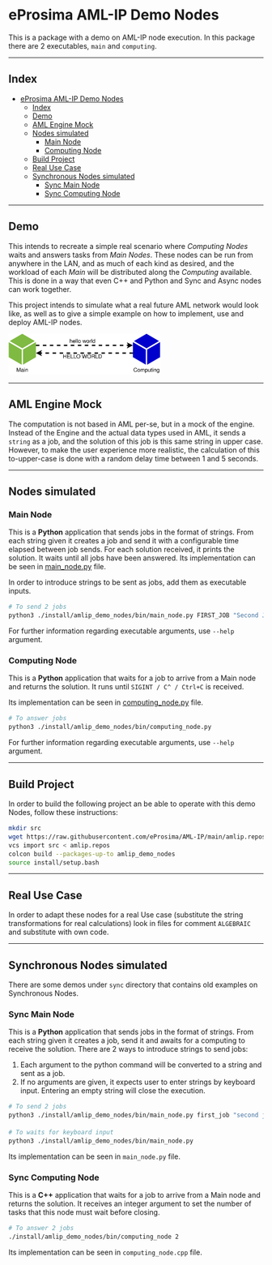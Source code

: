 # eProsima AML-IP Demo Nodes

This is a package with a demo on AML-IP node execution.
In this package there are 2 executables, `main` and `computing`.

---

## Index

- [eProsima AML-IP Demo Nodes](#eprosima-aml-ip-demo-nodes)
  - [Index](#index)
  - [Demo](#demo)
  - [AML Engine Mock](#aml-engine-mock)
  - [Nodes simulated](#nodes-simulated)
    - [Main Node](#main-node)
    - [Computing Node](#computing-node)
  - [Build Project](#build-project)
  - [Real Use Case](#real-use-case)
  - [Synchronous Nodes simulated](#synchronous-nodes-simulated)
    - [Sync Main Node](#sync-main-node)
    - [Sync Computing Node](#sync-computing-node)

---

## Demo

This intends to recreate a simple real scenario where *Computing Nodes* waits and answers
tasks from *Main Nodes*.
These nodes can be run from anywhere in the LAN, and as much of each kind as desired, and the workload
of each *Main* will be distributed along the *Computing* available.
This is done in a way that even C++ and Python and Sync and Async nodes can work together.

This project intends to simulate what a real future AML network would look like,
as well as to give a simple example on how to implement, use and deploy AML-IP nodes.

<img src="../.figures/basic_example.png" width="300"/>

---

## AML Engine Mock

The computation is not based in AML per-se, but in a mock of the engine.
Instead of the Engine and the actual data types used in AML, it sends a `string` as a job, and the solution of this job is this same string in upper case.
However, to make the user experience more realistic, the calculation of this to-upper-case is done with a random delay time between 1 and 5 seconds.

---

## Nodes simulated

### Main Node

This is a **Python** application that sends jobs in the format of strings.
From each string given it creates a job and send it with a configurable time elapsed between job sends.
For each solution received, it prints the solution.
It waits until all jobs have been answered.
Its implementation can be seen in [main_node.py](main_node.py) file.

In order to introduce strings to be sent as jobs, add them as executable inputs.

```sh
# To send 2 jobs
python3 ./install/amlip_demo_nodes/bin/main_node.py FIRST_JOB "Second Job"
```

For further information regarding executable arguments, use `--help` argument.

### Computing Node

This is a **Python** application that waits for a job to arrive from a Main node and returns the solution.
It runs until `SIGINT / C^ / Ctrl+C` is received.

Its implementation can be seen in [computing_node.py](computing_node.py) file.

```sh
# To answer jobs
python3 ./install/amlip_demo_nodes/bin/computing_node.py
```

For further information regarding executable arguments, use `--help` argument.

---

## Build Project

In order to build the following project an be able to operate with this demo Nodes, follow these instructions:

```sh
mkdir src
wget https://raw.githubusercontent.com/eProsima/AML-IP/main/amlip.repos
vcs import src < amlip.repos
colcon build --packages-up-to amlip_demo_nodes
source install/setup.bash
```

---

## Real Use Case

In order to adapt these nodes for a real Use case (substitute the string transformations for real calculations) look in files for comment `ALGEBRAIC` and substitute with own code.

---

## Synchronous Nodes simulated

There are some demos under `sync` directory that contains old examples on Synchronous Nodes.

### Sync Main Node

This is a **Python** application that sends jobs in the format of strings.
From each string given it creates a job, send it and awaits for a computing to receive the solution.
There are 2 ways to introduce strings to send jobs:

1. Each argument to the python command will be converted to a string and sent as a job.
2. If no arguments are given, it expects user to enter strings by keyboard input. Entering an empty string will close the execution.

```sh
# To send 2 jobs
python3 ./install/amlip_demo_nodes/bin/main_node.py first_job "second job"

# To waits for keyboard input
python3 ./install/amlip_demo_nodes/bin/main_node.py
```

Its implementation can be seen in `main_node.py` file.

### Sync Computing Node

This is a **C++** application that waits for a job to arrive from a Main node and returns the solution.
It receives an integer argument to set the number of tasks that this node must wait before closing.

```sh
# To answer 2 jobs
./install/amlip_demo_nodes/bin/computing_node 2
```

Its implementation can be seen in `computing_node.cpp` file.
